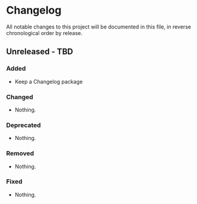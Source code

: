 # Changelog

All notable changes to this project will be documented in this file, in reverse chronological order by release.

## Unreleased - TBD

### Added

- Keep a Changelog package

### Changed

- Nothing.

### Deprecated

- Nothing.

### Removed

- Nothing.

### Fixed

- Nothing.
